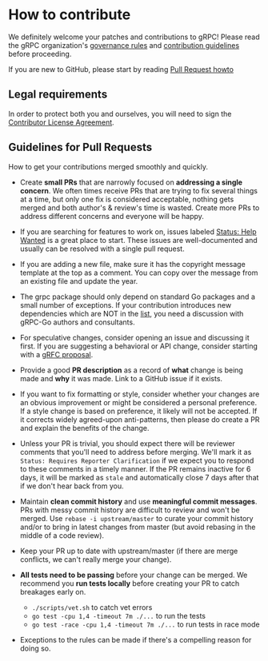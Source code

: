 # How to contribute

We definitely welcome your patches and contributions to gRPC! Please read the gRPC
organization's [governance rules](https://github.com/grpc/grpc-community/blob/master/governance.md)
and [contribution guidelines](https://github.com/grpc/grpc-community/blob/master/CONTRIBUTING.md) before proceeding.

If you are new to GitHub, please start by reading [Pull Request howto](https://help.github.com/articles/about-pull-requests/)

## Legal requirements

In order to protect both you and ourselves, you will need to sign the
[Contributor License Agreement](https://identity.linuxfoundation.org/projects/cncf).

## Guidelines for Pull Requests
How to get your contributions merged smoothly and quickly.

- Create **small PRs** that are narrowly focused on **addressing a single
  concern**. We often times receive PRs that are trying to fix several things at
  a time, but only one fix is considered acceptable, nothing gets merged and
  both author's & review's time is wasted. Create more PRs to address different
  concerns and everyone will be happy.

- If you are searching for features to work on, issues labeled [Status: Help
  Wanted](https://github.com/grpc/grpc-go/issues?q=is%3Aissue+is%3Aopen+sort%3Aupdated-desc+label%3A%22Status%3A+Help+Wanted%22)
  is a great place to start. These issues are well-documented and usually can be
  resolved with a single pull request.

- If you are adding a new file, make sure it has the copyright message template
  at the top as a comment. You can copy over the message from an existing file
  and update the year.

- The grpc package should only depend on standard Go packages and a small number
  of exceptions. If your contribution introduces new dependencies which are NOT
  in the [list](https://godoc.org/google.golang.org/grpc?imports), you need a
  discussion with gRPC-Go authors and consultants.

- For speculative changes, consider opening an issue and discussing it first. If
  you are suggesting a behavioral or API change, consider starting with a [gRFC
  proposal](https://github.com/grpc/proposal).

- Provide a good **PR description** as a record of **what** change is being made
  and **why** it was made. Link to a GitHub issue if it exists.

- If you want to fix formatting or style, consider whether your changes are an
  obvious improvement or might be considered a personal preference. If a style
  change is based on preference, it likely will not be accepted. If it corrects
  widely agreed-upon anti-patterns, then please do create a PR and explain the
  benefits of the change.

- Unless your PR is trivial, you should expect there will be reviewer comments
  that you'll need to address before merging. We'll mark it as `Status: Requires
  Reporter Clarification` if we expect you to respond to these comments in a
  timely manner. If the PR remains inactive for 6 days, it will be marked as
  `stale` and automatically close 7 days after that if we don't hear back from
  you.

- Maintain **clean commit history** and use **meaningful commit messages**. PRs
  with messy commit history are difficult to review and won't be merged. Use
  `rebase -i upstream/master` to curate your commit history and/or to bring in
  latest changes from master (but avoid rebasing in the middle of a code
  review).

- Keep your PR up to date with upstream/master (if there are merge conflicts, we
  can't really merge your change).

- **All tests need to be passing** before your change can be merged. We
  recommend you **run tests locally** before creating your PR to catch breakages
  early on.
  - `./scripts/vet.sh` to catch vet errors
  - `go test -cpu 1,4 -timeout 7m ./...` to run the tests
  - `go test -race -cpu 1,4 -timeout 7m ./...` to run tests in race mode

- Exceptions to the rules can be made if there's a compelling reason for doing so.
